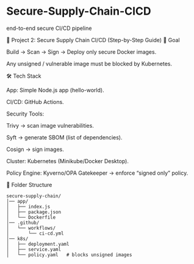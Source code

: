 # Secure-Supply-Chain-CICD
end-to-end secure CI/CD pipeline


🔐 Project 2: Secure Supply Chain CI/CD (Step-by-Step Guide)
🎯 Goal

Build → Scan → Sign → Deploy only secure Docker images.

Any unsigned / vulnerable image must be blocked by Kubernetes.

🛠️ Tech Stack

App: Simple Node.js app (hello-world).

CI/CD: GitHub Actions.

Security Tools:

Trivy → scan image vulnerabilities.

Syft → generate SBOM (list of dependencies).

Cosign → sign images.

Cluster: Kubernetes (Minikube/Docker Desktop).

Policy Engine: Kyverno/OPA Gatekeeper → enforce “signed only” policy.

📂 Folder Structure

```
secure-supply-chain/
│── app/
│   ├── index.js
│   ├── package.json
│   └── Dockerfile
│── .github/
│   └── workflows/
│       └── ci-cd.yml
│── k8s/
│   ├── deployment.yaml
│   ├── service.yaml
│   └── policy.yaml   # blocks unsigned images

```
